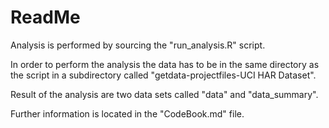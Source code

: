 # ReadMe

Analysis is performed by sourcing the "run_analysis.R" script.

In order to perform the analysis the data has to be in the same directory as the script in a subdirectory called "getdata-projectfiles-UCI HAR Dataset".

Result of the analysis are two data sets called "data" and "data_summary".

Further information is located in the "CodeBook.md" file.
